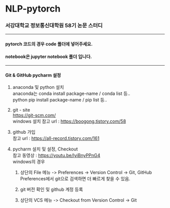 # NLP-pytorch
### 서강대학교 정보통신대학원 58기 논문 스터디

---
#### pytorch 코드의 경우 code 폴더에 넣어주세요.
#### notebook은 jupyter notebook 폴더 입니다.

---
#### Git & GitHub pycharm 설정
1. anaconda 및 python 설치<br/>
anaconda는 conda install package-name / conda list 등..<br/>
python pip install package-name / pip list 등..

2. git - site<br/>
https://git-scm.com/ <br/>
windows 설치 참고 url : https://boogong.tistory.com/58

3. github 가입<br/>
참고 url : https://all-record.tistory.com/161

4. pycharm 설치 및 설정, Checkout<br/>
    참고 동영상 : https://youtu.be/lyiBnyPPnG4<br/>
    windows의 경우
    1. 상단의 File 메뉴 -> Preferences -> Version Control -> Git, GitHub
        Preferences에서 git으로 검색하면 더 빠르게 찾을 수 있음.
    2. git 버전 확인 및 github 계정 등록
    
    3. 상단의 VCS 메뉴 -> Checkout from Version Control -> Git

